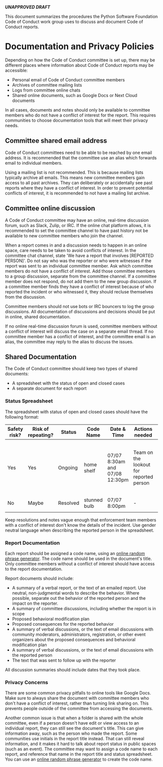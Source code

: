 ***UNAPPROVED DRAFT***

This document summarizes the procedures the Python Software Foundation Code of Conduct work group uses to discuss and document Code of Conduct reports.

# Documentation and Privacy Policies

Depending on how the Code of Conduct committee is set up, there may be different places where information about Code of Conduct reports may be accessible:

 * Personal email of Code of Conduct committee members
 * Archives of committee mailing lists
 * Logs from committee online chats
 * Shared online documents, such as Google Docs or Next Cloud documents

In all cases, documents and notes should only be available to committee members who do not have a conflict of interest for the report. This requires communities to choose documentation tools that will meet their privacy needs.

## Committee shared email address

Code of Conduct committees need to be able to be reached by one email address. It is recommended that the committee use an alias which forwards email to individual members.

Using a mailing list is not recommended. This is because mailing lists typically archive all emails. This means new committee members gain access to all past archives. They can deliberately or accidentally see past reports where they have a conflict of interest. In order to prevent potential conflicts of interest, it is recommended to not have a mailing list archive.

## Committee online discussion

A Code of Conduct committee may have an online, real-time discussion forum, such as Slack, Zulip, or IRC. If the online chat platform allows, it is recommended to set the committee channel to have past history not be available to new committee members who join the channel.

When a report comes in and a discussion needs to happen in an online space, care needs to be taken to avoid conflicts of interest. In the committee chat channel, state 'We have a report that involves [REPORTED PERSON]'. Do not say who was the reporter or who were witnesses if the report was sent to an individual committee member. Ask which committee members do not have a conflict of interest. Add those committee members to a group discussion, separate from the committee channel. If a committee member does not respond, do not add them to the new group discussion. If a committee member finds they have a conflict of interest because of who reported the incident or who witnessed it, they should recluse themselves from the discussion.

Committee members should not use bots or IRC bouncers to log the group discussions. All documentation of discussions and decisions should be put in online, shared documentation.

If no online real-time discussion forum is used, committee members without a conflict of interest will discuss the case on a separate email thread. If no committee member has a conflict of interest, and the committee email is an alias, the committee may reply to the alias to discuss the issues.

## Shared Documentation

The Code of Conduct committee should keep two types of shared documents:

 * A spreadsheet with the status of open and closed cases
 * A separate document for each report

### Status Spreadsheet

The spreadsheet with status of open and closed cases should have the following format:

| Safety risk?  | Risk of repeating? | Status | Code Name  | Date & Time  | Actions needed | Resolution |
|---|---|---|---|---|---|---|
| Yes | Yes | Ongoing | home shelf  | 07/07 8:30am and 07/08 12:30pm | Team on the lookout for reported person | Temporary ban for the remainder of the event, reevaluate attendance for next year |
| No | Maybe | Resolved | stunned bulb | 07/07 8:00pm | - | Verbal warning |
|   |   |   |   |   |   |   |

Keep resolutions and notes vague enough that enforcement team members with a conflict of interest don't know the details of the incident. Use gender neutral language when describing the reported person in the spreadsheet.

### Report Documentation

Each report should be assigned a code name, using an [online random phrase generator](http://watchout4snakes.com/wo4snakes/Random/RandomPhrase). The code name should be used in the document's title. Only committee members without a conflict of interest should have access to the report documentation.

Report documents should include:

 * A summary of a verbal report, or the text of an emailed report. Use neutral, non-judgmental words to describe the behavior. Where possible, separate out the behavior of the reported person and the impact on the reporter.
 * A summary of committee discussions, including whether the report is in scope
 * Proposed behavioral modification plan
 * Proposed consequences for the reported behavior
 * A summary of verbal discussions, or the text of email discussions with community moderators, administrators, registration, or other event organizers about the proposed consequences and behavioral modification plan
 * A summary of verbal discussions, or the text of email discussions with the reported person
 * The text that was sent to follow up with the reporter

All discussion summaries should include dates that they took place.

### Privacy Concerns

There are some common privacy pitfalls to online tools like Google Docs. Make sure to always share the document with committee members who don't have a conflict of interest, rather than turning link sharing on. This prevents people outside of the committee from accessing the documents.

Another common issue is that when a folder is shared with the whole committee, even if a person doesn't have edit or view access to an individual report, they can still see the document's title. This can give information away, such as the person who made the report. Some communities use initials in the report title instead. That can still reveal information, and it makes it hard to talk about report status in public spaces (such as an event). The committee may want to assign a code name to each report, and reference that name in the report title and status spreadsheet. You can use an [online random phrase generator](http://watchout4snakes.com/wo4snakes/Random/RandomPhrase) to create the code name.
